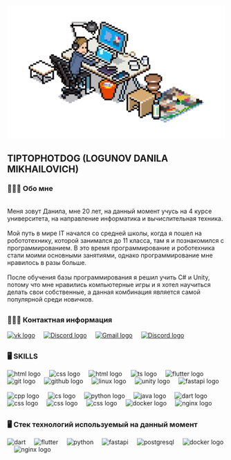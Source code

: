 ![MasterHead](https://raw.githubusercontent.com/rybakooov/rybakov/master/assets/images/pixel-man.gif)

## TIPTOPHOTDOG (LOGUNOV DANILA MIKHAILOVICH)

<h3>👨🏻‍🎓 Обо мне </h3>

<div align="left">
  <br> Меня зовут Данила, мне 20 лет, на данный момент учусь на 4 курсе университета, на направление информатика и вычислительная техника. </br>
  <br> Мой путь в мире IT начался со средней школы, когда я пошел на робототехнику, которой занимался до 11 класса, там я и познакомился с программированием. В это время программирование и роботехника стали моими основными занятиями, однако программирование мне нравилось в разы больше. </br>
  <br> После обучения базы программирования я решил учить C# и Unity, потому что мне нравились компьютерные игры и я хотел научиться делать свои собственные, а данная комбинация является самой популярной среди новичков.</br>
</div>

##

<h3>🧑🏻‍💻 Контактная информация </h3>

<div align="left">
  <a href="https://vk.com/dm_logunov"><img src="https://github.com/gauravghongde/social-icons/blob/master/SVG/White/VK_white.svg" height="45" alt="vk logo" /></a>
  <img width="12" />
  <a href="https://discord.gg/UXqd72F3Bx"><img src="https://github.com/gauravghongde/social-icons/blob/master/SVG/White/Discord_white.svg" height="45" alt="Discord logo" /></a>
  <img width="12" />
   <a href="mailto:logunov.danila.2005@gmail.com"><img src="https://github.com/gauravghongde/social-icons/blob/master/SVG/White/Gmail_white.svg" height="45" alt="Gmail logo" /></a>
  <img width="12" />
  <a href="https://t.me/logunov_danila"><img src="https://github.com/gauravghongde/social-icons/blob/master/SVG/White/Telegram_white.svg" height="45" alt="Discord logo" /></a>
  <img width="12" />
</div>

##

<h3>🖥️ SKILLS</h3>
<div align="left">
  <img src="https://skillicons.dev/icons?i=html" height="45" alt="html logo"  />
  <img width="12" />
  <img src="https://skillicons.dev/icons?i=css" height="45" alt="css logo"  />
  <img width="12" />
  <img src="https://skillicons.dev/icons?i=js" height="45" alt="html logo"  />
  <img width="12" /> 
  <img src="https://skillicons.dev/icons?i=ts" height="45" alt="ts logo"  />
  <img width="12" />
  <img src="https://skillicons.dev/icons?i=flutter" height="45" alt="flutter logo"  />
  <img width="12" />
</div>
<div align="left">
  <img src="https://skillicons.dev/icons?i=git" height="45" alt="git logo"  />
  <img width="12" />
  <img src="https://skillicons.dev/icons?i=github" height="45" alt="github logo"  />
  <img width="12" />
  <img src="https://skillicons.dev/icons?i=linux" height="45" alt="linux logo"  />
  <img width="12" />
  <img src="https://skillicons.dev/icons?i=unity" height="45" alt="unity logo"  />
  <img width="12" />
  <img src="https://skillicons.dev/icons?i=fastapi" height="45" alt="fastapi logo"  />
  <img width="12" />
</div>
<div align="left">
  <img src="https://skillicons.dev/icons?i=cpp" height="45" alt="cpp logo"  />
  <img width="12" />
  <img src="https://skillicons.dev/icons?i=cs" height="45" alt="cs logo"  />
  <img width="12" />
  <img src="https://skillicons.dev/icons?i=python" height="45" alt="python logo"  />
  <img width="12" />
  <img src="https://skillicons.dev/icons?i=java" height="45" alt="java logo"  />
  <img width="12" />
  <img src="https://skillicons.dev/icons?i=dart" height="45" alt="dart logo"  />
  <img width="12" />
</div>
<div align="left">
  <img src="https://skillicons.dev/icons?i=postgresql" height="45" alt="css logo"  />
  <img width="12" />
  <img src="https://skillicons.dev/icons?i=mysql" height="45" alt="css logo"  />
  <img width="12" />
  <img src="https://skillicons.dev/icons?i=mongodb" height="45" alt="css logo"  />
  <img width="12" />
  <img src="https://skillicons.dev/icons?i=docker" height="45" alt="docker logo"  />
  <img width="12" />
  <img src="https://skillicons.dev/icons?i=nginx" height="45" alt="nginx logo"  />
  <img width="12" />
</div>

##

<h3>🖥️ Стек технологий используемый на данный момент </h3>
<div align="left">
  <img src="https://skillicons.dev/icons?i=dart" height="45" alt="dart"  />
  <img width="12" />
  <img src="https://skillicons.dev/icons?i=flutter" height="45" alt="flutter"  />
  <img width="12" />
  <img src="https://skillicons.dev/icons?i=python" height="45" alt="python"  />
  <img width="12" />
  <img src="https://skillicons.dev/icons?i=fastapi" height="45" alt="fastapi"  />
  <img width="12" />
  <img src="https://skillicons.dev/icons?i=postgresql" height="45" alt="postgresql"  />
  <img width="12" />
  <img src="https://skillicons.dev/icons?i=docker" height="45" alt="docker logo"  />
  <img width="12" />
  <img src="https://skillicons.dev/icons?i=nginx" height="45" alt="nginx logo"  />
  <img width="12" />
</div>
